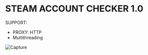 # STEAM ACCOUNT CHECKER 1.0

SUPPORT:
 - PROXY: HTTP
 - Multithreading

![Capture](https://user-images.githubusercontent.com/59871949/143801686-9931673a-fd04-48c0-b1d8-28f31058e2f7.PNG)
